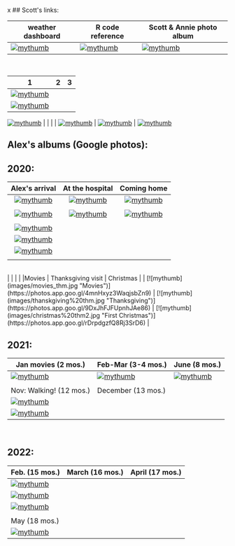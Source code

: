 <br>
x
## Scott's links:

| weather dashboard | R code reference | Scott & Annie photo album |
|------------------------|------------------------|------------------------|
| [![mythumb](assets/weather%20icon.png "weather links")][lnk1] | [![mythumb](assets/code.png "SRM R code")][lnk2] | [![mythumb](images/Scott%20n%20Annie%20thm.jpg "Scott & Annie 2020")][lnk3] |

<br>

[lnk1]: docs/SRM_weather7.html
[lnk2]: docs/SRM_code.html
[lnk3]: https://photos.app.goo.gl/Lyh4CcWdFuuiufuv5

| 1 | 2 | 3 |
|---|---|---|
[![mythumb](images/Apr_22_thm.JPG)](www.google.com) |
[![mythumb](images/Apr_22_thm.JPG)](www.google.com) |
[![mythumb](images/Apr_22_thm.JPG)](www.google.com)
|   |   |   |
[![mythumb](images/Apr_22_thm.JPG)](www.google.com) |
[![mythumb](images/Apr_22_thm.JPG)](www.google.com) |
[![mythumb](images/Apr_22_thm.JPG)](www.google.com)

## Alex's albums (Google photos):

## 2020:

| Alex's arrival | At the hospital | Coming home |
|:---:|:---:|:---:|
| [![mythumb](images/introducing-alex-galen-marion_thm.jpg "Birthday")](https://photos.app.goo.gl/UsbqoToZ5JBLwnLX9) | [![mythumb](images/hospital_thm.jpg "At the hospital")](https://photos.app.goo.gl/Msw5y5udBryZNi338) | [![mythumb](images/coming%20home%202%20thm.jpg "Coming home")](https://photos.app.goo.gl/KvWUrYm67uxNgAHp7) |
|   |   |   |
| [![mythumb](images/introducing-alex-galen-marion_thm.jpg "Birthday")](https://photos.app.goo.gl/UsbqoToZ5JBLwnLX9) | [![mythumb](images/hospital_thm.jpg "At the hospital")](https://photos.app.goo.gl/Msw5y5udBryZNi338) | [![mythumb](images/coming%20home%202%20thm.jpg "Coming home")](https://photos.app.goo.gl/KvWUrYm67uxNgAHp7) |
|   |   |   |
| [![mythumb](images/movies_thm.jpg "Movies")](https://photos.app.goo.gl/4mnHxyz3WaqjsbZn9) |
[![mythumb](images/thanskgiving%20thm.jpg "Thanksgiving")](https://photos.app.goo.gl/9DxJhFJFUpnhJAe86) |
[![mythumb](images/christmas%20thm2.jpg "First Christmas")](https://photos.app.goo.gl/rDrpdgzfQ8Rj3SrD6) |
|       |        |       |  

<br>
|   |   |   |
|Movies | Thanksgiving visit | Christmas |
| [![mythumb](images/movies_thm.jpg "Movies")](https://photos.app.goo.gl/4mnHxyz3WaqjsbZn9) |
[![mythumb](images/thanskgiving%20thm.jpg "Thanksgiving")](https://photos.app.goo.gl/9DxJhFJFUpnhJAe86) |
[![mythumb](images/christmas%20thm2.jpg "First Christmas")](https://photos.app.goo.gl/rDrpdgzfQ8Rj3SrD6) |

## 2021:

| Jan movies (2 mos.)                                                                                             | Feb-Mar (3-4 mos.)                                                                              | June (8 mos.)                                                                                                           |
|------------------------|-----------------------|--------------------------|
| [![mythumb](images/Jan%20movies%20thm.jpg "Movies from Jan 2021")](https://photos.app.goo.gl/Li67ZVJuo2Hgy5Gn6) | [![mythumb](images/3-4%20mos%20thm.jpg "3-4 mos")](https://photos.app.goo.gl/snuXCZF9zKHdtegE9) | [![mythumb](images/pre-crawling%20thm.jpg "last of the pre-crawling era")](https://photos.app.goo.gl/a3Ltsy1xZ3wZJPWH9) |
|                                                                                                                 |                                                                                                 |                                                                                                                         |
| Nov: Walking! (12 mos.)                                                                                         | December (13 mos.)                                                                              |                                                                                                                         |
| [![mythumb](images/walking%20thm.jpg "Walking!!")](https://photos.app.goo.gl/SK3Sv5So67rF2tHn7)                 |                                                                                                 |                                                                                                                         |
| [![mythumb](images/snow_21_%20_thm.jpg "Christmas etc.")](https://photos.app.goo.gl/AV1g4iXsNHVq6JyH9)          |                                                                                                 |                                                                                                                         |

<br>

## 2022:

| Feb. (15 mos.)                                                                                  | March (16 mos.) | April (17 mos.) |
|------------------------|------------------------|------------------------|
| [![mythumb](images/Feb_22_thm.jpg "Feb 2022")](https://photos.app.goo.gl/CezHX9BcY8BuRn1M9)     |                 |                 |
| [![mythumb](images/March_22_thm.jpg "March 2022")](https://photos.app.goo.gl/Qw4DHUQhB8cQ34Qp9) |                 |                 |
| [![mythumb](images/Apr_22_thm.jpg "April 2022")](https://photos.app.goo.gl/6VsoFErA5ABAhpYe9)   |                 |                 |
|                                                                                                 |                 |                 |
| May (18 mos.)                                                                                   |                 |                 |
| [![mythumb](images/May_22_thm.jpg "May 2022")](https://photos.app.goo.gl/6VsoFErA5ABAhpYe9)     |                 |                 |

<br><br><br><br>
